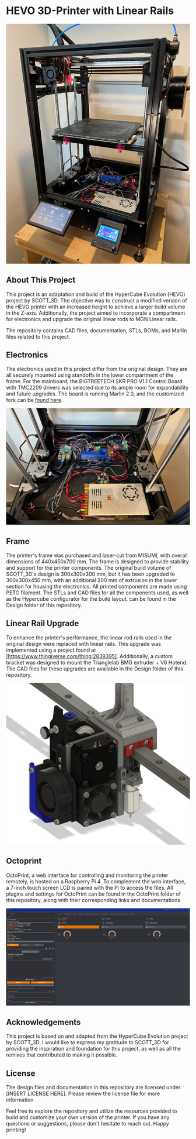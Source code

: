 # HEVO 3D-Printer with Linear Rails
![Main](/assets/images/Main.png)
## About This Project
This project is an adaptation and build of the HyperCube Evolution (HEVO) project by SCOTT_3D. The objective was to construct a modified version of the HEVO printer with an increased height to achieve a larger build volume in the Z-axis. Additionally, the project aimed to incorporate a compartment for electronics and upgrade the original linear rods to MGN Linear rails.

The repository contains CAD files, documentation, STLs, BOMs, and Marlin files related to this project.    

## Electronics
The electronics used in this project differ from the original design. They are all securely mounted using standoffs in the lower compartment of the frame. For the mainboard, the BIGTREETECH SKR PRO V1.1 Control Board with TMC2209 drivers was selected due to its ample room for expandability and future upgrades. The board is running Marlin 2.0, and the customized fork can be [found here](https://github.com/shivammehta220/Marlin/tree/HEVO).

![Compartment](/assets/images/Compartment.png)

## Frame
The printer's frame was purchased and laser-cut from MISUMI, with overall dimensions of 440x450x700 mm. The frame is designed to provide stability and support for the printer components. The original build volume of SCOTT_3D's design is 300x300x300 mm, but it has been upgraded to 300x300x450 mm, with an additional 200 mm of extrusion in the lower section for housing the electronics. All printed components are made using PETG filament. The STLs and CAD files for all the components used, as well as the Hypercube configurator for the build layout, can be found in the Design folder of this repository.

## Linear Rail Upgrade
To enhance the printer's performance, the linear rod rails used in the original design were replaced with linear rails. This upgrade was implemented using a project found at [https://www.thingiverse.com/thing:2839395]. Additionally, a custom bracket was designed to mount the Trianglelab BMG extruder + V6 Hotend. The CAD files for these upgrades are available in the Design folder of this repository.

![Extruder](/assets/images/CAD/Extruder.png)

## Octoprint
OctoPrint, a web interface for controlling and monitoring the printer remotely, is hosted on a Raspberry Pi 4. To complement the web interface, a 7-inch touch screen LCD is paired with the Pi to access the files. All plugins and settings for OctoPrint can be found in the OctoPrint folder of this repository, along with their corresponding links and documentations.

![Dashboard1](/assets/images/Octoprint/Dashboard1.png)

## Acknowledgements
This project is based on and adapted from the HyperCube Evolution project by SCOTT_3D. I would like to express my gratitude to SCOTT_3D for providing the inspiration and foundation for this project, as well as all the remixes that contributed to making it possible.

## License
The design files and documentation in this repository are licensed under [INSERT LICENSE HERE]. Please review the license file for more information.

Feel free to explore the repository and utilize the resources provided to build and customize your own version of the printer. If you have any questions or suggestions, please don't hesitate to reach out. Happy printing!
